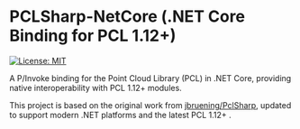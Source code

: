 # PCLSharp-NetCore (.NET Core Binding for PCL 1.12+)

[![License: MIT](https://img.shields.io/badge/License-MIT-blue.svg)](LICENSE)

A P/Invoke binding for the Point Cloud Library (PCL) in .NET Core, providing native interoperability with PCL 1.12+ modules.

This project is based on the original work from [jbruening/PclSharp](https://github.com/jbruening/PclSharp), updated to support modern .NET platforms and the latest PCL 1.12+ .
